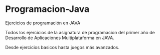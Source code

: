 # Programacion-Java

Ejercicios de programación en JAVA

Todos los ejercicios de la asignatura de programacion del primer año de Desarrollo de Aplicaciones Multiplataforma en JAVA.

Desde ejercicios basicos hasta juegos más avanzados.
